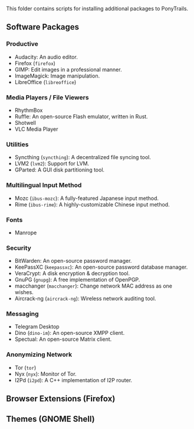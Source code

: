 This folder contains scripts for installing additional packages to PonyTrails.

## Software Packages
### Productive
* Audacity: An audio editor.
* Firefox (`firefox`)
* GIMP: Edit images in a professional manner.
* ImageMagick: Image manipulation.
* LibreOffice (`libreoffice`)

### Media Players / File Viewers
* RhythmBox <GNOME only>
* Ruffle: An open-source Flash emulator, written in Rust.
* Shotwell <GNOME only>
* VLC Media Player

### Utilities
* Syncthing (`syncthing`): A decentralized file syncing tool.
* LVM2 (`lvm2`): Support for LVM.
* GParted: A GUI disk partitioning tool.

### Multilingual Input Method
* Mozc (`ibus-mozc`): A fully-featured Japanese input method.
* Rime (`ibus-rime`): A highly-customizable Chinese input method.

### Fonts
* Manrope

### Security
* BitWarden: An open-source password manager.
* KeePassXC (`keepassxc`): An open-source password database manager.
* VeraCrypt: A disk encryption & decryption tool.
* GnuPG (`gnupg`): A free implementation of OpenPGP.
* macchanger (`macchanger`): Change network MAC address as one wishes.
* Aircrack-ng (`aircrack-ng`): Wireless network auditing tool.

### Messaging
* Telegram Desktop
* Dino (`dino-im`): An open-source XMPP client.
* Spectual: An open-source Matrix client.

### Anonymizing Network
* Tor (`tor`)
* Nyx (`nyx`): Monitor of Tor.
* I2Pd (`i2pd`): A C++ implementation of I2P router.

## Browser Extensions (Firefox)

## Themes (GNOME Shell)
